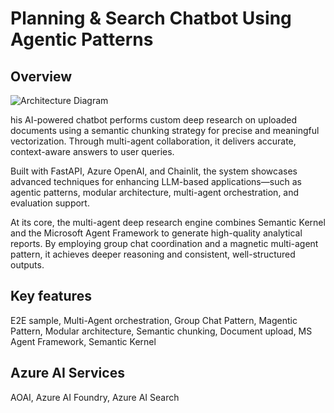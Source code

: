 # Planning & Search Chatbot Using Agentic Patterns

## Overview
![Architecture Diagram](images/multi-agent-doc-research-architecture-Page-2.png)

his AI-powered chatbot performs custom deep research on uploaded documents using a semantic chunking strategy for precise and meaningful vectorization. Through multi-agent collaboration, it delivers accurate, context-aware answers to user queries.

Built with FastAPI, Azure OpenAI, and Chainlit, the system showcases advanced techniques for enhancing LLM-based applications—such as agentic patterns, modular architecture, multi-agent orchestration, and evaluation support.

At its core, the multi-agent deep research engine combines Semantic Kernel and the Microsoft Agent Framework to generate high-quality analytical reports. By employing group chat coordination and a magnetic multi-agent pattern, it achieves deeper reasoning and consistent, well-structured outputs.

## Key features
E2E sample, Multi-Agent orchestration, Group Chat Pattern, Magentic Pattern, Modular architecture, Semantic chunking, Document upload, MS Agent Framework, Semantic Kernel

## Azure AI Services
AOAI, Azure AI Foundry, Azure AI Search



